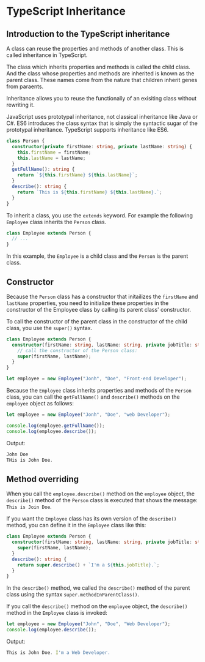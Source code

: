 # TypeScript Inheritance

## Introduction to the TypeScript inheritance

A class can reuse the properties and methods of another class. This is called inheritance in TypeScript.

The class which inherits properties and methods is called the child class. And the class whose properties and methods are inherited is known as the parent class. These names come from the nature that children inherit genes from paraents.

Inheritance allows you to reuse the functionally of an exisiting class without rewriting it.

JavaScript uses prototypal inheritance, not classical inheritance like Java or C#. ES6 introduces the class syntax that is simply the syntactic sugar of the prototypal inheritance. TypeScript supports inheritance like ES6.

```ts
class Person {
  constructor(private firstName: string, private lastName: string) {
    this.firstName = firstName;
    this.lastName = lastName;
  }
  getFullName(): string {
    return `${this.firstName} ${this.lastName}`;
  }
  describe(): string {
    return `This is ${this.firstName} ${this.lastName}.`;
  }
}
```

To inherit a class, you use the `extends` keyword. For example the following `Employee` class inherits the `Person` class.

```ts
class Employee extends Person {
  // ...
}
```

In this example, the `Employee` is a child class and the `Person` is the parent class.

## Constructor

Because the `Person` class has a constructor that initailizes the `firstName` and `lastName` properties, you need to initialize these properties in the constructor of the Employee class by calling its parent class' constructor.

To call the constructor of the parent class in the constructor of the child class, you use the `super()` syntax.

```ts
class Employee extends Person {
  constructor(firstName: string, lastName: string, private jobTitle: string) {
    // call the constructor of the Person class:
    super(firstName, lastName);
  }
}
```

```ts
let employee = new Employee("Jonh", "Doe", "Front-end Developer");
```

Because the `Employee` class inherits properties and methods of the `Person` class, you can call the `getFullName()` and `describe()` methods on the `employee` object as follows:

```ts
let employee = new Employee("Jonh", "Doe", "web Developer");

console.log(employee.getFullName());
console.log(employee.describe());
```

Output:

```ts
John Doe
THis is John Doe.
```

## Method overriding

When you call the `employee.describe()` method on the `employee` object, the `describe()` method of the `Person` class is executed that shows the message: `This is Join Doe`.

If you want the `Employee` class has its own version of the `describe()` method, you can define it in the `Employee` class like this:

```ts
class Employee extends Person {
  constructor(firstName: string, lastName: string, private jobTitle: string) {
    super(firstName, lastName);
  }
  describe(): string {
    return super.describe() + `I'm a ${this.jobTitle}.`;
  }
}
```

In the `describe()` method, we called the `describe()` method of the parent class using the syntax `super.methodInParentClass()`.

If you call the `describe()` method on the `employee` object, the `describe()` method in the `Employee` class is invoked:

```ts
let employee = new Employee("John", "Doe", "Web Developer");
console.log(employee.describe());
```

Output:

```ts
This is John Doe. I'm a Web Developer.
```
